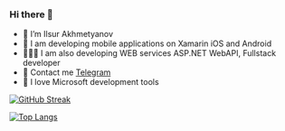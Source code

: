 ### Hi there 👋

- 🔭 I’m Ilsur Akhmetyanov
- 📲 I am developing mobile applications on Xamarin iOS and Android
- 🧑🏻‍💻 I am also developing WEB services ASP.NET WebAPI, Fullstack developer
- 🌱 Contact me [Telegram](https://t.me/@ilsurdev)
- 🙈 I love Microsoft development tools

<!--
![Ilsur's github stats](https://github-readme-stats.vercel.app/api?username=ilsur-dev111&show_icons=true)
-->
[![GitHub Streak](http://github-readme-streak-stats.herokuapp.com?user=ilsur-dev111)](https://git.io/streak-stats)

[![Top Langs](https://github-readme-stats.vercel.app/api/top-langs/?username=ilsur-dev111&hide=typescript,html,css&layout=compact)](https://github.com/anuraghazra/github-readme-stats)



<!--
**ilsur-dev111/ilsur-dev111** is a ✨ _special_ ✨ repository because its `README.md` (this file) appears on your GitHub profile.

Here are some ideas to get you started:

- 🔭 I’m currently working on ...
- 🌱 I’m currently learning ...
- 👯 I’m looking to collaborate on ...
- 🤔 I’m looking for help with ...
- 💬 Ask me about ...
- 📫 How to reach me: ...
- 😄 Pronouns: ...
- ⚡ Fun fact: ...
-->

